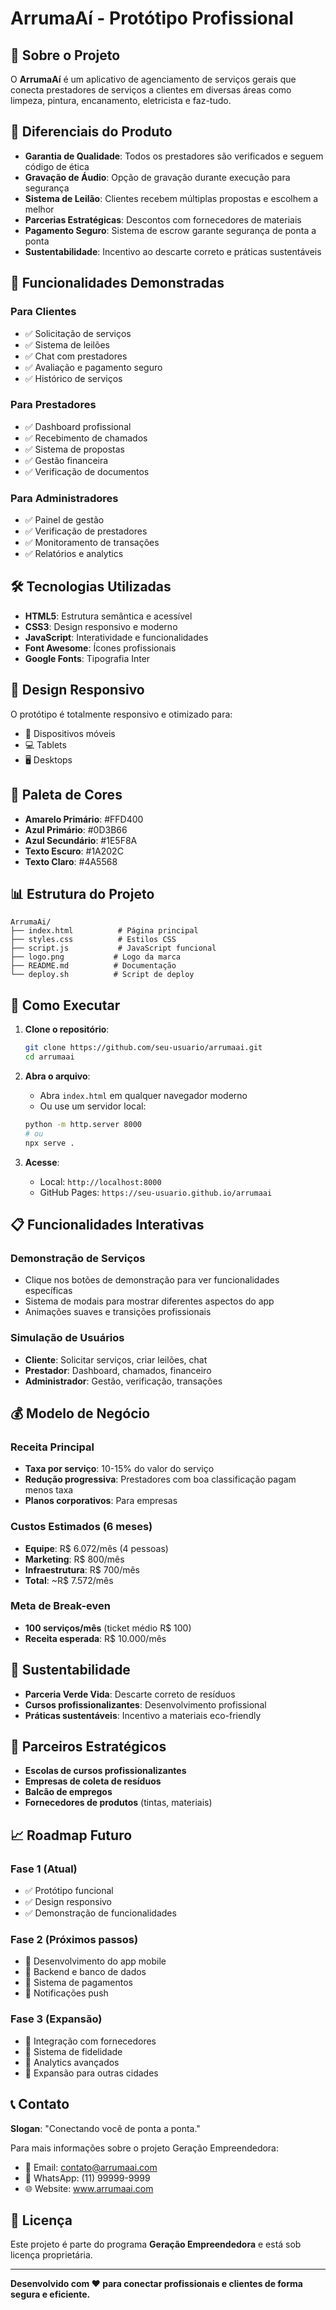 # ArrumaAí - Protótipo Profissional

## 📱 Sobre o Projeto

O **ArrumaAí** é um aplicativo de agenciamento de serviços gerais que conecta prestadores de serviços a clientes em diversas áreas como limpeza, pintura, encanamento, eletricista e faz-tudo.

## 🎯 Diferenciais do Produto

- **Garantia de Qualidade**: Todos os prestadores são verificados e seguem código de ética
- **Gravação de Áudio**: Opção de gravação durante execução para segurança
- **Sistema de Leilão**: Clientes recebem múltiplas propostas e escolhem a melhor
- **Parcerias Estratégicas**: Descontos com fornecedores de materiais
- **Pagamento Seguro**: Sistema de escrow garante segurança de ponta a ponta
- **Sustentabilidade**: Incentivo ao descarte correto e práticas sustentáveis

## 🚀 Funcionalidades Demonstradas

### Para Clientes
- ✅ Solicitação de serviços
- ✅ Sistema de leilões
- ✅ Chat com prestadores
- ✅ Avaliação e pagamento seguro
- ✅ Histórico de serviços

### Para Prestadores
- ✅ Dashboard profissional
- ✅ Recebimento de chamados
- ✅ Sistema de propostas
- ✅ Gestão financeira
- ✅ Verificação de documentos

### Para Administradores
- ✅ Painel de gestão
- ✅ Verificação de prestadores
- ✅ Monitoramento de transações
- ✅ Relatórios e analytics

## 🛠️ Tecnologias Utilizadas

- **HTML5**: Estrutura semântica e acessível
- **CSS3**: Design responsivo e moderno
- **JavaScript**: Interatividade e funcionalidades
- **Font Awesome**: Ícones profissionais
- **Google Fonts**: Tipografia Inter

## 📱 Design Responsivo

O protótipo é totalmente responsivo e otimizado para:
- 📱 Dispositivos móveis
- 💻 Tablets
- 🖥️ Desktops

## 🎨 Paleta de Cores

- **Amarelo Primário**: #FFD400
- **Azul Primário**: #0D3B66
- **Azul Secundário**: #1E5F8A
- **Texto Escuro**: #1A202C
- **Texto Claro**: #4A5568

## 📊 Estrutura do Projeto

```
ArrumaAi/
├── index.html          # Página principal
├── styles.css          # Estilos CSS
├── script.js           # JavaScript funcional
├── logo.png           # Logo da marca
├── README.md          # Documentação
└── deploy.sh          # Script de deploy
```

## 🚀 Como Executar

1. **Clone o repositório**:
   ```bash
   git clone https://github.com/seu-usuario/arrumaai.git
   cd arrumaai
   ```

2. **Abra o arquivo**:
   - Abra `index.html` em qualquer navegador moderno
   - Ou use um servidor local:
   ```bash
   python -m http.server 8000
   # ou
   npx serve .
   ```

3. **Acesse**:
   - Local: `http://localhost:8000`
   - GitHub Pages: `https://seu-usuario.github.io/arrumaai`

## 📋 Funcionalidades Interativas

### Demonstração de Serviços
- Clique nos botões de demonstração para ver funcionalidades específicas
- Sistema de modais para mostrar diferentes aspectos do app
- Animações suaves e transições profissionais

### Simulação de Usuários
- **Cliente**: Solicitar serviços, criar leilões, chat
- **Prestador**: Dashboard, chamados, financeiro
- **Administrador**: Gestão, verificação, transações

## 💰 Modelo de Negócio

### Receita Principal
- **Taxa por serviço**: 10-15% do valor do serviço
- **Redução progressiva**: Prestadores com boa classificação pagam menos taxa
- **Planos corporativos**: Para empresas

### Custos Estimados (6 meses)
- **Equipe**: R$ 6.072/mês (4 pessoas)
- **Marketing**: R$ 800/mês
- **Infraestrutura**: R$ 700/mês
- **Total**: ~R$ 7.572/mês

### Meta de Break-even
- **100 serviços/mês** (ticket médio R$ 100)
- **Receita esperada**: R$ 10.000/mês

## 🌱 Sustentabilidade

- **Parceria Verde Vida**: Descarte correto de resíduos
- **Cursos profissionalizantes**: Desenvolvimento profissional
- **Práticas sustentáveis**: Incentivo a materiais eco-friendly

## 🤝 Parceiros Estratégicos

- **Escolas de cursos profissionalizantes**
- **Empresas de coleta de resíduos**
- **Balcão de empregos**
- **Fornecedores de produtos** (tintas, materiais)

## 📈 Roadmap Futuro

### Fase 1 (Atual)
- ✅ Protótipo funcional
- ✅ Design responsivo
- ✅ Demonstração de funcionalidades

### Fase 2 (Próximos passos)
- 🔄 Desenvolvimento do app mobile
- 🔄 Backend e banco de dados
- 🔄 Sistema de pagamentos
- 🔄 Notificações push

### Fase 3 (Expansão)
- 🔄 Integração com fornecedores
- 🔄 Sistema de fidelidade
- 🔄 Analytics avançados
- 🔄 Expansão para outras cidades

## 📞 Contato

**Slogan**: "Conectando você de ponta a ponta."

Para mais informações sobre o projeto Geração Empreendedora:
- 📧 Email: contato@arrumaai.com
- 📱 WhatsApp: (11) 99999-9999
- 🌐 Website: www.arrumaai.com

## 📄 Licença

Este projeto é parte do programa **Geração Empreendedora** e está sob licença proprietária.

---

**Desenvolvido com ❤️ para conectar profissionais e clientes de forma segura e eficiente.**